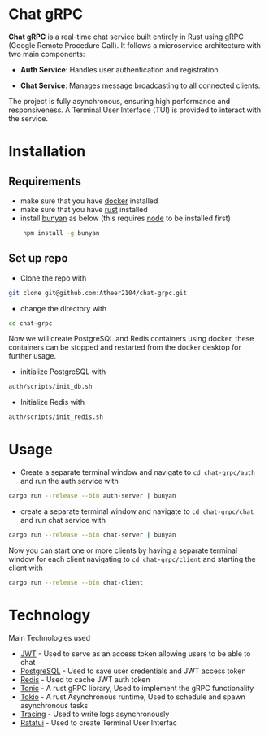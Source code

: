 # Chat gRPC

**Chat gRPC** is a real-time chat service built entirely in Rust using gRPC (Google Remote Procedure Call). It follows a microservice architecture with two main components:  

- **Auth Service**: Handles user authentication and registration.

- **Chat Service**: Manages message broadcasting to all connected clients.

The project is fully asynchronous, ensuring high performance and responsiveness. A Terminal User Interface (TUI) is provided to interact with the service.

# Installation
## Requirements 
- make sure that you have [docker](https://www.docker.com) installed
- make sure that you have [rust](https://www.rust-lang.org/tools/install) installed
- install [bunyan](https://github.com/trentm/node-bunyan) as below (this requires [node](https://nodejs.org/en/download/package-manager) to be installed first)
```sh
    npm install -g bunyan
```

## Set up repo

* Clone the repo with 
```sh
git clone git@github.com:Atheer2104/chat-grpc.git
```

* change the directory with 
```sh
cd chat-grpc
```

Now we will create PostgreSQL and Redis containers using docker, these containers can be stopped and restarted from the docker desktop for further usage.

*  initialize PostgreSQL with 
```sh
auth/scripts/init_db.sh 
```
* Initialize Redis with 
```sh
auth/scripts/init_redis.sh 
```

# Usage 

* Create a separate terminal window and navigate to `cd chat-grpc/auth` and run the auth service with 
```sh
cargo run --release --bin auth-server | bunyan
```

- create a separate terminal window and navigate to `cd chat-grpc/chat` and run chat service with 
```sh
cargo run --release --bin chat-server | bunyan
```

Now you can start one or more clients by having a separate terminal window for each client navigating to `cd chat-grpc/client` and starting the client with 
```bash
cargo run --release --bin chat-client
```

# Technology

Main Technologies used

- [JWT](https://jwt.io) - Used to serve as an access token allowing users to be able to chat
- [PostgreSQL](https://www.postgresql.org) - Used to save user credentials and JWT access token
- [Redis](https://redis.io) - Used to cache JWT auth token
- [Tonic](https://docs.rs/tonic/latest/tonic/) - A rust gRPC library, Used to implement the gRPC functionality
- [Tokio](https://tokio.rs) - A rust Asynchronous runtime, Used to schedule and spawn asynchronous tasks
- [Tracing](https://github.com/tokio-rs/tracing) - Used to write logs asynchronously
- [Ratatui](https://ratatui.rs) -  Used to create Terminal User Interfac
